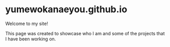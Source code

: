 # yumewokanaeyou.github.io
Welcome to my site!

This page was created to showcase who I am and some of the projects that I have been working on.